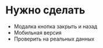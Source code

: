 # Нужно сделать

- Модалка кнопка закрыть и назад
- Мобильная версия
- Проверить на реальных данных
